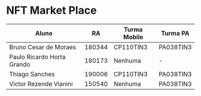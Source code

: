 # NFT Market Place

| Aluno | RA | Turma Mobile | Turma PA |
| ----- | -- | ------------ | -------- |
| Bruno Cesar de Moraes | 180344 | CP110TIN3 | PA038TIN3 |
| Paulo Ricardo Horta Grando | 180173 | Nenhuma | - |
| Thiago Sanches | 190006 | CP110TIN3 | PA038TIN3 |
| Victor Rezende Vianini | 150540 | Nenhuma | PA038TIN3 |
